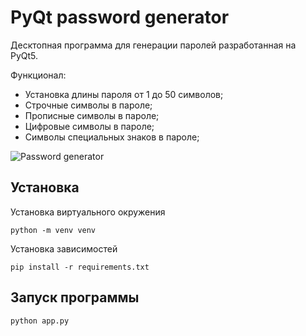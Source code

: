 # PyQt password generator

Десктопная программа для генерации паролей разработанная на PyQt5.

Функционал:

- Установка длины пароля от 1 до 50 символов;
- Строчные символы в пароле;
- Прописные символы в пароле;
- Цифровые символы в пароле;
- Символы специальных знаков в пароле;

![Password generator](https://filebin.net/2s3ytuyo1ymbo8t5/password-generator.gif?t=0ddqg3kk "Password generator")

## Установка

Установка виртуального окружения

`python -m venv venv`

Установка зависимостей

`pip install -r requirements.txt`

## Запуск программы

`python app.py`
